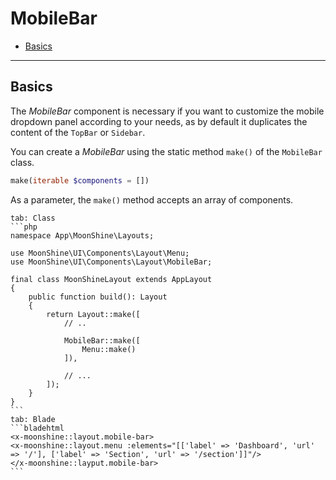 # MobileBar

- [Basics](#basics)

---

<a name="basics"></a>
## Basics

The *MobileBar* component is necessary if you want to customize the mobile dropdown panel according to your needs,
as by default it duplicates the content of the `TopBar` or `Sidebar`.

You can create a *MobileBar* using the static method `make()` of the `MobileBar` class.

```php
make(iterable $components = [])
```

As a parameter, the `make()` method accepts an array of components.

~~~tabs
tab: Class
```php
namespace App\MoonShine\Layouts;

use MoonShine\UI\Components\Layout\Menu;
use MoonShine\UI\Components\Layout\MobileBar;

final class MoonShineLayout extends AppLayout
{
    public function build(): Layout
    {
        return Layout::make([
            // ..

            MobileBar::make([
                Menu::make()
            ]),

            // ...
        ]);
    }
}
```
tab: Blade
```bladehtml
<x-moonshine::layout.mobile-bar>
<x-moonshine::layout.menu :elements="[['label' => 'Dashboard', 'url' => '/'], ['label' => 'Section', 'url' => '/section']]"/>
</x-moonshine::layput.mobile-bar>
```
~~~
